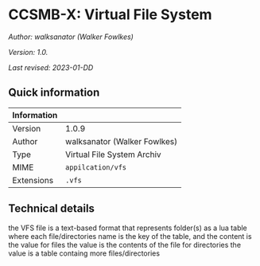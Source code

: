 # CCSMB-X: Virtual File System

*Author: walksanator (Walker Fowlkes)*

*Version: 1.0.*
     
*Last revised: 2023-01-DD*

## Quick information

| Information |                              |
| ----------- | -----------------------------|
| Version     | 1.0.9                        |
| Author      | walksanator (Walker Fowlkes) |
| Type        | Virtual File System Archiv   |
| MIME        | `appilcation/vfs`            |
| Extensions  | `.vfs`                       |

## Technical details

the VFS file is a text-based format that represents folder(s) as a lua table
where each file/directories name is the key of the table, and the content is the value
for files the value is the contents of the file
for directories the value is a table containg more files/directories
